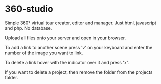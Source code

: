 # 360-studio
Simple 360° virtual tour creator, editor and manager. Just html, javascript and php. No database.

Upload all files onto your server and open in your browser.

To add a link to another scene press 'v' on your keyboard and enter the number of the image you want to link.

To delete a link hover with the indicator over it and press 'x'.

If you want to delete a project, then remove the folder from the projects folder.


